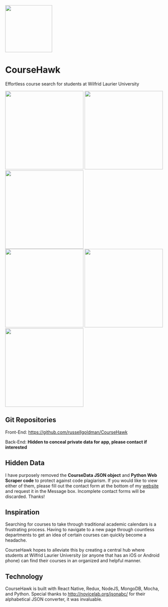 <img src="https://user-images.githubusercontent.com/15056496/43810157-378e4eec-9a84-11e8-8d99-263f5c6f241d.png" width="150"  />

# CourseHawk
Effortless course search for students at Wilfrid Laurier University

<img src="https://user-images.githubusercontent.com/15056496/43810282-d6aa046c-9a84-11e8-8487-37668479681e.png" width="250" /> <img src="https://user-images.githubusercontent.com/15056496/43809870-c8ffa9e0-9a82-11e8-975d-c9569d6bff33.png" width="250" /> <img src="https://user-images.githubusercontent.com/15056496/43809871-c96f9e6c-9a82-11e8-8030-dacefd79789f.png" width="250" />  
<img src="https://user-images.githubusercontent.com/15056496/43809872-c986ead6-9a82-11e8-8af9-bb4f5efff20c.png" width="250" /> <img src="https://user-images.githubusercontent.com/15056496/43809873-c996c280-9a82-11e8-95b5-725d4a9011c2.png" width="250" /> <img src="https://user-images.githubusercontent.com/15056496/43809874-c9aa31da-9a82-11e8-8f69-9cd846a3c662.png" width="250" />

## Git Repositories
Front-End: https://github.com/russellgoldman/CourseHawk

Back-End: **Hidden to conceal private data for app, please contact if interested**

## Hidden Data
I have purposely removed the **CourseData JSON object** and **Python Web Scraper code** to protect against code plagiarism. If you would like to view either of them, please fill out the contact form at the bottom of my [website](https://russellgoldman.me) and request it in the Message box. Incomplete contact forms will be discarded. Thanks!

## Inspiration
Searching for courses to take through traditional academic calendars is a frustrating process. Having to navigate to a new page through countless departments to get an idea of certain courses can quickly become a headache.

CourseHawk hopes to alleviate this by creating a central hub where students at Wilfrid Laurier University (or anyone that has an iOS or Android phone) can find their courses in an organized and helpful manner.

## Technology
CourseHawk is built with React Native, Redux, NodeJS, MongoDB, Mocha, and Python. Special thanks to http://novicelab.org/jsonabc/ for their alphabetical JSON converter, it was invaluable.
